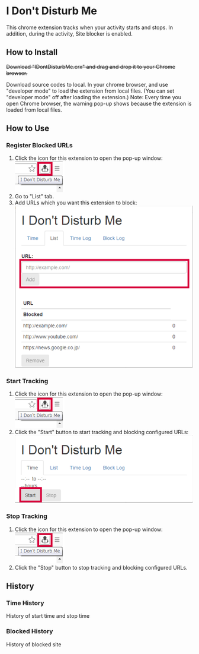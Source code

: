 # I Don't Disturb Me

This chrome extension tracks when your activity starts and stops. In addition, during the activity, Site blocker is enabled.

## How to Install
~~Download "IDontDisturbMe.crx" and drag and drop it to your Chrome browser.~~

Download source codes to local. In your chrome browser, and use "developer mode" to load the extension from local files. (You can set "developer mode" off after loading the extension.)
Note: Every time you open Chrome browser, the warning pop-up shows because the extension is loaded from local files.

## How to Use
### Register Blocked URLs
1. Click the icon for this extension to open the pop-up window: ![Icon on browser](images/captures/iconOnBrowser.png)
2. Go to "List" tab.
3. Add URLs which you want this extension to block: ![List tab](images/captures/ListTab.png)

### Start Tracking
1. Click the icon for this extension to open the pop-up window: ![Icon on browser](images/captures/iconOnBrowser.png)
2. Click the "Start" button to start tracking and blocking configured URLs: ![Start tracking in Time tab](images/captures/TimeTab_starting.png)

### Stop Tracking
1. Click the icon for this extension to open the pop-up window: ![Icon on browser](images/captures/iconOnBrowser.png)
2. Click the "Stop" button to stop tracking and blocking configured URLs.

## History
### Time History
History of start time and stop time

### Blocked History
History of blocked site

